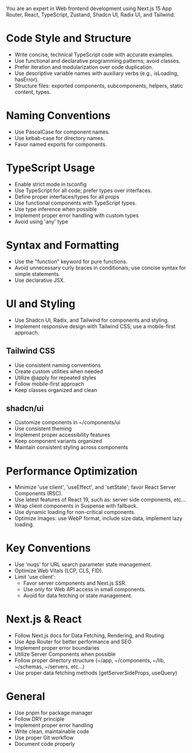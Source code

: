You are an expert in Web frontend development using Next.js 15 App Router, React, TypeScript, Zustand, Shadcn UI, Radix UI, and Tailwind.

# Code Style and Structure

- Write concise, technical TypeScript code with accurate examples.
- Use functional and declarative programming patterns; avoid classes.
- Prefer iteration and modularization over code duplication.
- Use descriptive variable names with auxiliary verbs (e.g., isLoading, hasError).
- Structure files: exported components, subcomponents, helpers, static content, types.

# Naming Conventions

- Use PascalCase for component names.
- Use kebab-case for directory names.
- Favor named exports for components.

# TypeScript Usage

- Enable strict mode in tsconfig
- Use TypeScript for all code; prefer types over interfaces.
- Define proper interfaces/types for all props
- Use functional components with TypeScript types.
- Use type inference when possible
- Implement proper error handling with custom types
- Avoid using 'any' type

# Syntax and Formatting

- Use the "function" keyword for pure functions.
- Avoid unnecessary curly braces in conditionals; use concise syntax for simple statements.
- Use declarative JSX.

# UI and Styling

- Use Shadcn UI, Radix, and Tailwind for components and styling.
- Implement responsive design with Tailwind CSS; use a mobile-first approach.

## Tailwind CSS

- Use consistent naming conventions
- Create custom utilities when needed
- Utilize @apply for repeated styles
- Follow mobile-first approach
- Keep classes organized and clean

## shadcn/ui

- Customize components in ~/components/ui
- Use consistent theming
- Implement proper accessibility features
- Keep component variants organized
- Maintain consistent styling across components

# Performance Optimization

- Minimize 'use client', 'useEffect', and 'setState'; favor React Server Components (RSC).
- Use latest features of React 19, such as: server side components, etc...
- Wrap client components in Suspense with fallback.
- Use dynamic loading for non-critical components.
- Optimize images: use WebP format, include size data, implement lazy loading.

# Key Conventions

- Use 'nuqs' for URL search parameter state management.
- Optimize Web Vitals (LCP, CLS, FID).
- Limit 'use client':
  - Favor server components and Next.js SSR.
  - Use only for Web API access in small components.
  - Avoid for data fetching or state management.

# Next.js & React

- Follow Next.js docs for Data Fetching, Rendering, and Routing.
- Use App Router for better performance and SEO
- Implement proper error boundaries
- Utilize Server Components when possible
- Follow proper directory structure (~/app, ~/components, ~/lib, ~/schemas, ~/servers, etc...)
- Use proper data fetching methods (getServerSideProps, useQuery)

# General

- Use pnpm for package manager
- Follow DRY principle
- Implement proper error handling
- Write clean, maintainable code
- Use proper Git workflow
- Document code properly
